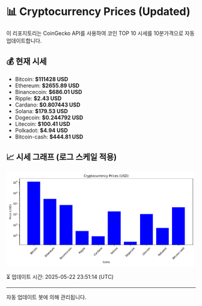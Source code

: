 
# 📊 Cryptocurrency Prices (Updated)

이 리포지토리는 CoinGecko API를 사용하여 코인 TOP 10 시세를 10분가격으로 자동 업데이트합니다.

## 💰 현재 시세
- Bitcoin: **$111428 USD**
- Ethereum: **$2655.89 USD**
- Binancecoin: **$686.01 USD**
- Ripple: **$2.43 USD**
- Cardano: **$0.807443 USD**
- Solana: **$179.53 USD**
- Dogecoin: **$0.244792 USD**
- Litecoin: **$100.41 USD**
- Polkadot: **$4.94 USD**
- Bitcoin-cash: **$444.81 USD**

## 📈 시세 그래프 (로그 스케일 적용)
![Crypto Prices](crypto_prices.png)

⏳ 업데이트 시간: 2025-05-22 23:51:14 (UTC)

---
자동 업데이트 봇에 의해 관리됩니다.
